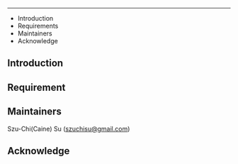 ---------------------

 * Introduction
 * Requirements
 * Maintainers
 * Acknowledge

Introduction
---------------------

Requirement
---------------------


Maintainers
---------------------
Szu-Chi(Caine) Su (szuchisu@gmail.com)

Acknowledge
---------------------
